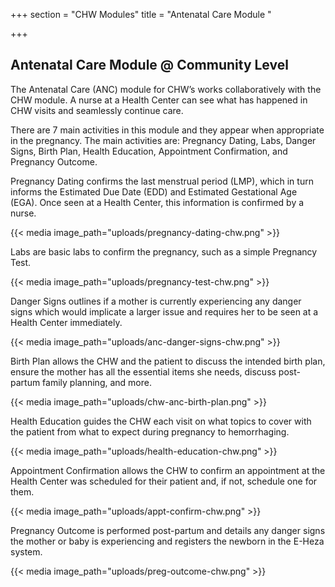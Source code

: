 +++
section = "CHW Modules"
title = "Antenatal Care Module "

+++
## **Antenatal Care Module @ Community Level**

The Antenatal Care (ANC) module for CHW’s works collaboratively with the CHW module. A nurse at a Health Center can see what has happened in CHW visits and seamlessly continue care.

There are 7 main activities in this module and they appear when appropriate in the pregnancy. The main activities are: Pregnancy Dating, Labs, Danger Signs, Birth Plan, Health Education, Appointment Confirmation, and Pregnancy Outcome.

Pregnancy Dating confirms the last menstrual period (LMP), which in turn informs the Estimated Due Date (EDD) and Estimated Gestational Age (EGA). Once seen at a Health Center, this information is confirmed by a nurse.

{{< media image_path="uploads/pregnancy-dating-chw.png" >}}

Labs are basic labs to confirm the pregnancy, such as a simple Pregnancy Test.

{{< media image_path="uploads/pregnancy-test-chw.png" >}}

Danger Signs outlines if a mother is currently experiencing any danger signs which would implicate a larger issue and requires her to be seen at a Health Center immediately.

{{< media image_path="uploads/anc-danger-signs-chw.png" >}}

Birth Plan allows the CHW and the patient to discuss the intended birth plan, ensure the mother has all the essential items she needs, discuss post-partum family planning, and more.

{{< media image_path="uploads/chw-anc-birth-plan.png" >}}

Health Education guides the CHW each visit on what topics to cover with the patient from what to expect during pregnancy to hemorrhaging.

{{< media image_path="uploads/health-education-chw.png" >}}

Appointment Confirmation allows the CHW to confirm an appointment at the Health Center was scheduled for their patient and, if not, schedule one for them.

{{< media image_path="uploads/appt-confirm-chw.png" >}}

Pregnancy Outcome is performed post-partum and details any danger signs the mother or baby is experiencing and registers the newborn in the E-Heza system.

{{< media image_path="uploads/preg-outcome-chw.png" >}}